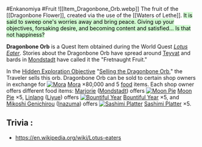 #Enkanomiya #Fruit
![[Item_Dragonbone_Orb.webp]]
The fruit of the [[Dragonbone Flower]], created via the use of the [[Waters of Lethe]]. <mark style="background: #BBFABBA6;">It is said to sweep one's worries away and bring peace. Giving up your objectives, forsaking desire, and becoming content and satisfied... Is that not happiness?</mark>

**Dragonbone Orb** is a Quest Item obtained during the World Quest _[Lotus Eater](https://genshin-impact.fandom.com/wiki/Lotus_Eater "Lotus Eater")_. Stories about the Dragonbone Orb have spread around [Teyvat](https://genshin-impact.fandom.com/wiki/Teyvat "Teyvat") and bards in [Mondstadt](https://genshin-impact.fandom.com/wiki/Mondstadt "Mondstadt") have called it the "Fretnaught Fruit."

In the [Hidden Exploration Objective](https://genshin-impact.fandom.com/wiki/Hidden_Exploration_Objective "Hidden Exploration Objective") "[Selling the Dragonbone Orb](https://genshin-impact.fandom.com/wiki/Selling_the_Dragonbone_Orb "Selling the Dragonbone Orb")," the Traveler sells this orb. Dragonbone Orb can be sold to certain shop owners in exchange for [![Mora](https://static.wikia.nocookie.net/gensin-impact/images/8/84/Item_Mora.png/revision/latest/scale-to-width-down/24?cb=20210106073715)](https://genshin-impact.fandom.com/wiki/Mora "Mora") [Mora](https://genshin-impact.fandom.com/wiki/Mora "Mora") ×80,000 and 5 [food](https://genshin-impact.fandom.com/wiki/Food "Food") items. Each shop owner offers different food items: [Marjorie](https://genshin-impact.fandom.com/wiki/Marjorie "Marjorie") ([Mondstadt](https://genshin-impact.fandom.com/wiki/Mondstadt "Mondstadt")) offers [![Moon Pie](https://static.wikia.nocookie.net/gensin-impact/images/3/38/Item_Moon_Pie.png/revision/latest/scale-to-width-down/24?cb=20210415150115)](https://genshin-impact.fandom.com/wiki/Moon_Pie "Moon Pie") [Moon Pie](https://genshin-impact.fandom.com/wiki/Moon_Pie "Moon Pie") ×5, [Linlang](https://genshin-impact.fandom.com/wiki/Linlang "Linlang") ([Liyue](https://genshin-impact.fandom.com/wiki/Liyue "Liyue")) offers [![Bountiful Year](https://static.wikia.nocookie.net/gensin-impact/images/9/95/Item_Bountiful_Year.png/revision/latest/scale-to-width-down/24?cb=20220107162532)](https://genshin-impact.fandom.com/wiki/Bountiful_Year "Bountiful Year") [Bountiful Year](https://genshin-impact.fandom.com/wiki/Bountiful_Year "Bountiful Year") ×5, and [Mikoshi Genichirou](https://genshin-impact.fandom.com/wiki/Mikoshi_Genichirou "Mikoshi Genichirou") ([Inazuma](https://genshin-impact.fandom.com/wiki/Inazuma "Inazuma")) offers [![Sashimi Platter](https://static.wikia.nocookie.net/gensin-impact/images/6/6f/Item_Sashimi_Platter.png/revision/latest/scale-to-width-down/24?cb=20210723061557)](https://genshin-impact.fandom.com/wiki/Sashimi_Platter "Sashimi Platter") [Sashimi Platter](https://genshin-impact.fandom.com/wiki/Sashimi_Platter "Sashimi Platter") ×5.

## Trivia :
- https://en.wikipedia.org/wiki/Lotus-eaters 